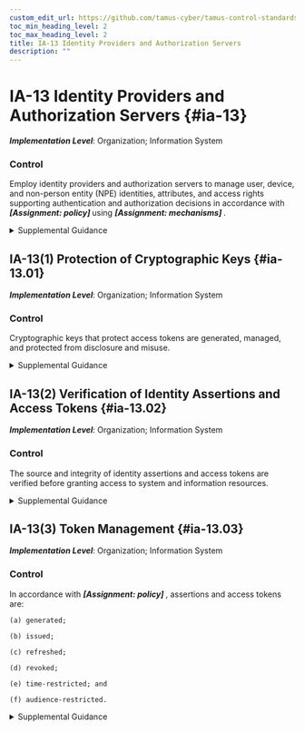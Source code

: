 ```yaml
---
custom_edit_url: https://github.com/tamus-cyber/tamus-control-standards/tree/main/content/tamus.edu/TAMUS_profile.xml
toc_min_heading_level: 2
toc_max_heading_level: 2
title: IA-13 Identity Providers and Authorization Servers
description: ""
---
```


# IA-13 Identity Providers and Authorization Servers {#ia-13}

_**Implementation Level**_: Organization; Information System

### Control

Employ identity providers and authorization servers to manage user, device, and non-person entity (NPE) identities, attributes, and access rights supporting authentication and authorization decisions in accordance with <strong title="ia-13_odp.01"> <em>[Assignment: policy]</em> </strong> using <strong title="ia-13_odp.02"> <em>[Assignment: mechanisms]</em> </strong>.


<details><summary>Supplemental Guidance</summary>Identity providers, both internal and external to the organization, manage the user, device, and NPE authenticators and issue statements, often called identity assertions, attesting to identities of other systems or systems components. Authorization servers create and issue access tokens to identified and authenticated users and devices that can be used to gain access to system or information resources. For example, single sign-on (SSO) provides identity provider and authorization server functions. Authenticator management (to include credential management) is covered by IA-05.</details>


## IA-13(1) Protection of Cryptographic Keys {#ia-13.01}

_**Implementation Level**_: Organization; Information System

### Control

Cryptographic keys that protect access tokens are generated, managed, and protected from disclosure and misuse.


<details><summary>Supplemental Guidance</summary>Identity assertions and access tokens are typically digitally signed. The private keys used to sign these assertions and tokens are protected commensurate with the impact of the system and information resources that can be accessed.</details>


## IA-13(2) Verification of Identity Assertions and Access Tokens {#ia-13.02}

_**Implementation Level**_: Organization; Information System

### Control

The source and integrity of identity assertions and access tokens are verified before granting access to system and information resources.


<details><summary>Supplemental Guidance</summary>This includes verification of digital signatures protecting identity assertions and access tokens, as well as included metadata. Metadata includes information about the access request such as information unique to user, system or information resource being accessed, or the transaction itself such as time. Protected system and information resources could include connected networks, applications, and APIs.</details>


## IA-13(3) Token Management {#ia-13.03}

_**Implementation Level**_: Organization; Information System

### Control

In accordance with <strong title="ia-13_odp.01"> <em>[Assignment: policy]</em> </strong>, assertions and access tokens are:

    (a) generated;

    (b) issued;

    (c) refreshed;

    (d) revoked;

    (e) time-restricted; and

    (f) audience-restricted.


<details><summary>Supplemental Guidance</summary>An access token is a piece of data that represents the authorization granted to a user or NPE to access specific systems or information resources. Access tokens enable controlled access to services and resources. Properly managing the lifecycle of access tokens, including their issuance, validation, and revocation, is crucial to maintaining confidentiality of data and systems. Restricting token validity to a specific audience, e.g., an application or security domain, and restricting token validity lifetimes are important practices. Access tokens are revoked or invalidated if they are compromised, lost, or are no longer needed to mitigate the risks associated with stolen or misused tokens.</details>
